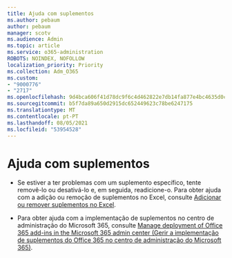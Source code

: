 ```yaml
---
title: Ajuda com suplementos
ms.author: pebaum
author: pebaum
manager: scotv
ms.audience: Admin
ms.topic: article
ms.service: o365-administration
ROBOTS: NOINDEX, NOFOLLOW
localization_priority: Priority
ms.collection: Adm_O365
ms.custom:
- "9000776"
- "2717"
ms.openlocfilehash: 9d4bca606f41d78dc9f6c4d462822e7db14fa877e4bc4635d0cfb05230541661
ms.sourcegitcommit: b5f7da89a650d2915dc652449623c78be6247175
ms.translationtype: MT
ms.contentlocale: pt-PT
ms.lasthandoff: 08/05/2021
ms.locfileid: "53954528"
---
```

# <a name="add-in-help"></a>Ajuda com suplementos

- Se estiver a ter problemas com um suplemento específico, tente removê-lo ou desativá-lo e, em seguida, readicione-o. Para obter ajuda com a adição ou remoção de suplementos no Excel, consulte [Adicionar ou remover suplementos no Excel](https://support.office.com/client/0af570c4-5cf3-4fa9-9b88-403625a0b460).

- Para obter ajuda com a implementação de suplementos no centro de administração do Microsoft 365, consulte [Manage deployment of Office 365 add-ins in the Microsoft 365 admin center (Gerir a implementação de suplementos do Office 365 no centro de administração do Microsoft 365)](https://docs.microsoft.com/microsoft-365/admin/manage/manage-deployment-of-add-ins).
